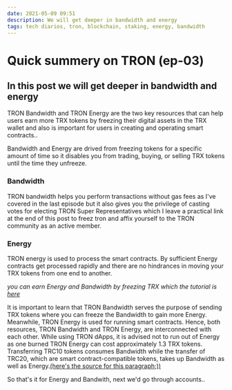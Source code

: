 ```yaml
---
date: 2021-05-09 09:51
description: We will get deeper in bandwidth and energy
tags: tech diarios, tron, blockchain, staking, energy, bandwidth
---
```

# Quick summery on TRON (ep-03) 

## In this post we will get deeper in bandwidth and energy

TRON Bandwidth and TRON Energy are the two key resources that can help users earn more TRX tokens by freezing their digital assets in the TRX wallet and also is important for users in creating and operating smart contracts..

Bandwidth and Energy are drived from freezing tokens for a specific amount of time so it disables you from trading, buying, or selling TRX tokens until the time they unfreeze.

### Bandwidth   

TRON bandwidth helps you perform transactions without gas fees as I've covered in the last episode but it also gives you the privilege of casting votes for electing TRON Super Representatives which I leave a practical link at the end of this post to freez tron and affix yourself to the TRON community as an active member. 

### Energy  

TRON energy is used to process the smart contracts. By sufficient Energy contracts get processed rapidly and there are no hindrances in moving your TRX tokens from one end to another.

*you can earn Energy and Bandwidth by freezing TRX which the tutorial is [here](https://youtu.be/CJN7hfX8m3A)*  

It is important to learn that TRON Bandwidth serves the purpose of sending TRX tokens where you can freeze the Bandwidth to gain more Energy. Meanwhile, TRON Energy is used for running smart contracts. Hence, both resources, TRON Bandwidth and TRON Energy, are interconnected with each other. While using TRON dApps, it is advised not to run out of Energy as one burned TRON Energy can cost approximately 1.3 TRX tokens. Transferring TRC10 tokens consumes Bandwidth while the transfer of TRC20, which are smart contract-compatible tokens, takes up Bandwidth as well as Energy.[(here's the source for this paragraph;))](https://www.namecoinnews.com/tron-bandwidth-and-energy/)

So that's it for Energy and Bandwith, next we'd go through accounts..
